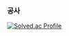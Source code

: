 ### 공사
[![Solved.ac Profile](http://mazassumnida.wtf/api/v2/generate_badge?boj=tmdgh0976)](https://solved.ac/tmdgh0976/)
